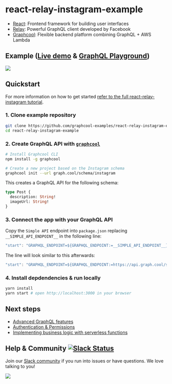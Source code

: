 # react-relay-instagram-example

* [React](https://facebook.github.io/react/): Frontend framework for building user interfaces
* [Relay](https://facebook.github.io/relay/): Powerful GraphQL client developed by Facebook
* [Graphcool](https://www.graph.cool): Flexible backend platform combining GraphQL + AWS Lambda

## Example ([Live demo](https://demo-react-relay-instagram-example.netlify.com) & [GraphQL Playground](https://api.graph.cool/simple/v1/instagram-example))

![](http://imgur.com/3S6fUeI.gif)

## Quickstart

For more information on how to get started [refer to the full react-relay-instagram tutorial](https://www.graph.cool/docs/quickstart/react-relay-instagram-example).

### 1. Clone example repository

```sh
git clone https://github.com/graphcool-examples/react-relay-instagram-example.git
cd react-relay-instagram-example
```

### 2. Create GraphQL API with [`graphcool`](https://www.npmjs.com/package/graphcool)

```sh
# Install Graphcool CLI
npm install -g graphcool

# Create a new project based on the Instagram schema
graphcool init --url graph.cool/schema/instagram 
```

This creates a GraphQL API for the following schema:

```graphql
type Post {
  description: String!
  imageUrl: String!
}
```

### 3. Connect the app with your GraphQL API

Copy the `Simple API` endpoint into `package.json` replacing `__SIMPLE_API_ENDPOINT__` in the following line:

```js
"start": "GRAPHQL_ENDPOINT=${GRAPHQL_ENDPOINT:=__SIMPLE_API_ENDPOINT__} webpack-dev-server -d --hot --inline --history-api-fallback --no-info --port 3000",
```

The line will look similar to this afterwards:

```js
"start": "GRAPHQL_ENDPOINT=${GRAPHQL_ENDPOINT:=https://api.graph.cool/simple/v1/abcdefghijklmnop} webpack-dev-server -d --hot --inline --history-api-fallback --no-info --port 3000",
```


### 4. Install depdendencies & run locally

```sh
yarn install
yarn start # open http://localhost:3000 in your browser
```

## Next steps

* [Advanced GraphQL features](x)
* [Authentication & Permissions](x)
* [Implementing business logic with serverless functions](x)


## Help & Community [![Slack Status](https://slack.graph.cool/badge.svg)](https://slack.graph.cool)

Join our [Slack community](http://slack.graph.cool/) if you run into issues or have questions. We love talking to you!

![](http://i.imgur.com/5RHR6Ku.png)
